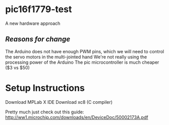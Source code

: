 # pic16f1779-test
A new hardware approach 
## *Reasons for change*
The Arduino does not have enough PWM pins, which we will need to control the servo motors in the multi-jointed hand
We're not really using the processing power of the Arduino
The pic microcontroller is much cheaper ($3 vs $50)


# Setup Instructions
Download MPLab X IDE
Download xc8 (C compiler) 

Pretty much just check out this guide:
http://ww1.microchip.com/downloads/en/DeviceDoc/50002173A.pdf
